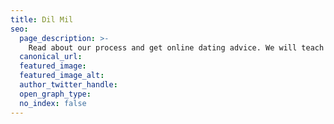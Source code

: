 ```yaml
---
title: Dil Mil
seo:
  page_description: >-
    Read about our process and get online dating advice. We will teach you how to alter your online presence to get more matches.
  canonical_url:
  featured_image:
  featured_image_alt:
  author_twitter_handle:
  open_graph_type:
  no_index: false
---
```

